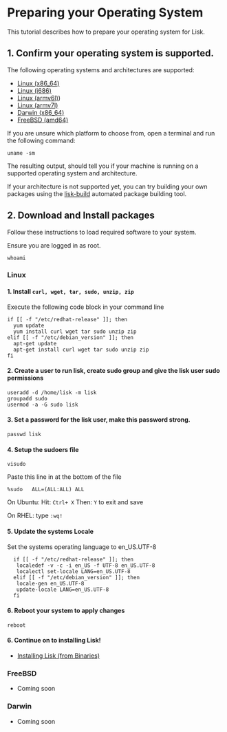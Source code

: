 
# Preparing your Operating System

This tutorial describes how to prepare your operating system for Lisk.

## 1. Confirm your operating system is supported.

The following operating systems and architectures are supported:

- [Linux (x86_64)](#linux)
- [Linux (i686)](#linux)
- [Linux (armv6l)](#linux))
- [Linux (armv7l)](#linux)
- [Darwin (x86_64)](#Darwin)
- [FreeBSD (amd64)](#FreeBSD)

If you are unsure which platform to choose from, open a terminal and run the following command:

```text
uname -sm
```

The resulting output, should tell you if your machine is running on a supported operating system and architecture.

If your architecture is not supported yet, you can try building your own packages using the [lisk-build](https://github.com/LiskHQ/lisk-build) automated package building tool.

## 2. Download and Install packages

Follow these instructions to load required software to your system.

Ensure you are logged in as root.

```text
whoami
```


### Linux

#### 1. Install `curl, wget, tar, sudo, unzip, zip`

Execute the following code block in your command line

  ```text
  if [[ -f "/etc/redhat-release" ]]; then
    yum update
    yum install curl wget tar sudo unzip zip
  elif [[ -f "/etc/debian_version" ]]; then
    apt-get update
    apt-get install curl wget tar sudo unzip zip
  fi
  ```


#### 2. Create a user to run lisk, create sudo group and give the lisk user sudo permissions

  ```text
  useradd -d /home/lisk -m lisk
  groupadd sudo
  usermod -a -G sudo lisk
  ```

#### 3. Set a password for the lisk user, make this password strong.

  ```text
  passwd lisk
  ```

#### 4. Setup the sudoers file

  ```text
  visudo
  ```
  
  Paste this line in at the bottom of the file
  ```text
  %sudo   ALL=(ALL:ALL) ALL
  ```
  
On Ubuntu:  Hit: `Ctrl+ X` Then: `Y` to exit and save

On RHEL: type `:wq!`

#### 5. Update the systems Locale

Set the systems operating language to en_US.UTF-8

```text
  if [[ -f "/etc/redhat-release" ]]; then
   localedef -v -c -i en_US -f UTF-8 en_US.UTF-8
   localectl set-locale LANG=en_US.UTF-8
  elif [[ -f "/etc/debian_version" ]]; then
   locale-gen en_US.UTF-8
   update-locale LANG=en_US.UTF-8
  fi
```

#### 6. Reboot your system to apply changes

```text
reboot
```

#### 6. Continue on to installing Lisk!

* [Installing Lisk (from Binaries)](/documentation?i=lisk-docs/BinaryInstall)

### FreeBSD

* Coming soon

### Darwin

* Coming soon
